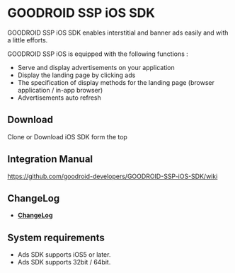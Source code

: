 # GOODROID SSP iOS SDK

GOODROID SSP iOS SDK enables interstitial and banner ads easily and with a little efforts.

GOODROID SSP iOS is equipped with the following functions : 
- Serve and display advertisements on your application
- Display the landing page by clicking ads
- The specification of display methods for the landing page (browser application / in-app browser)
- Advertisements auto refresh

## Download

Clone or Download iOS SDK form the top

## Integration Manual

<https://github.com/goodroid-developers/GOODROID-SSP-iOS-SDK/wiki>

## ChangeLog

- **[ChangeLog](https://github.com/goodroid-developers/GOODROID-SSP-iOS-SDK/blob/master/CHANGELOG.md)**

## System requirements

- Ads SDK supports iOS5 or later.
- Ads SDK supports 32bit / 64bit.
